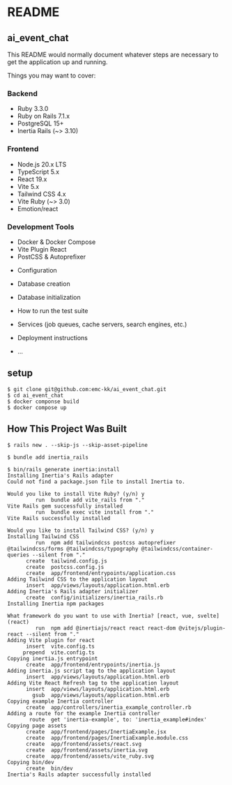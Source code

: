 # README

## ai_event_chat

This README would normally document whatever steps are necessary to get the
application up and running.

Things you may want to cover:

### Backend
- Ruby 3.3.0
- Ruby on Rails 7.1.x
- PostgreSQL 15+
- Inertia Rails (~> 3.10)

### Frontend
- Node.js 20.x LTS
- TypeScript 5.x
- React 19.x
- Vite 5.x
- Tailwind CSS 4.x
- Vite Ruby (~> 3.0)
- Emotion/react

### Development Tools
- Docker & Docker Compose
- Vite Plugin React
- PostCSS & Autoprefixer

* Configuration

* Database creation

* Database initialization

* How to run the test suite

* Services (job queues, cache servers, search engines, etc.)

* Deployment instructions

* ...

## setup

```
$ git clone git@github.com:emc-kk/ai_event_chat.git
$ cd ai_event_chat
$ docker componse build
$ docker compose up
```

## How This Project Was Built

```
$ rails new . --skip-js --skip-asset-pipeline
```

```
$ bundle add inertia_rails
```

```
$ bin/rails generate inertia:install
Installing Inertia's Rails adapter
Could not find a package.json file to install Inertia to.

Would you like to install Vite Ruby? (y/n) y
         run  bundle add vite_rails from "."
Vite Rails gem successfully installed
         run  bundle exec vite install from "."
Vite Rails successfully installed

Would you like to install Tailwind CSS? (y/n) y
Installing Tailwind CSS
         run  npm add tailwindcss postcss autoprefixer @tailwindcss/forms @tailwindcss/typography @tailwindcss/container-queries --silent from "."
      create  tailwind.config.js
      create  postcss.config.js
      create  app/frontend/entrypoints/application.css
Adding Tailwind CSS to the application layout
      insert  app/views/layouts/application.html.erb
Adding Inertia's Rails adapter initializer
      create  config/initializers/inertia_rails.rb
Installing Inertia npm packages

What framework do you want to use with Inertia? [react, vue, svelte] (react)
         run  npm add @inertiajs/react react react-dom @vitejs/plugin-react --silent from "."
Adding Vite plugin for react
      insert  vite.config.ts
     prepend  vite.config.ts
Copying inertia.js entrypoint
      create  app/frontend/entrypoints/inertia.js
Adding inertia.js script tag to the application layout
      insert  app/views/layouts/application.html.erb
Adding Vite React Refresh tag to the application layout
      insert  app/views/layouts/application.html.erb
        gsub  app/views/layouts/application.html.erb
Copying example Inertia controller
      create  app/controllers/inertia_example_controller.rb
Adding a route for the example Inertia controller
       route  get 'inertia-example', to: 'inertia_example#index'
Copying page assets
      create  app/frontend/pages/InertiaExample.jsx
      create  app/frontend/pages/InertiaExample.module.css
      create  app/frontend/assets/react.svg
      create  app/frontend/assets/inertia.svg
      create  app/frontend/assets/vite_ruby.svg
Copying bin/dev
      create  bin/dev
Inertia's Rails adapter successfully installed
```
